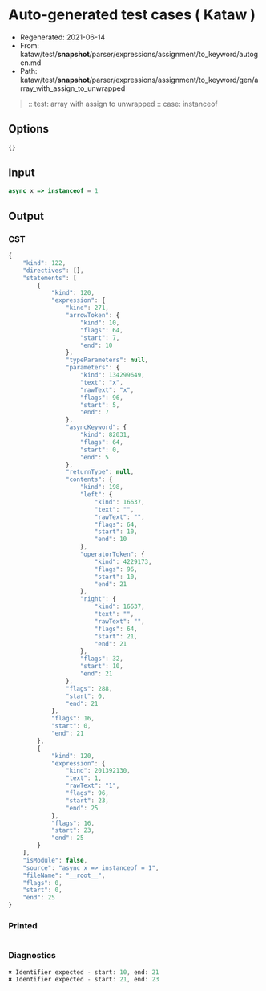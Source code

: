# Auto-generated test cases ( Kataw )
- Regenerated: 2021-06-14
- From: kataw/test/__snapshot__/parser/expressions/assignment/to_keyword/autogen.md
- Path: kataw/test/__snapshot__/parser/expressions/assignment/to_keyword/gen/array_with_assign_to_unwrapped
> :: test: array with assign to unwrapped
> :: case: instanceof
## Options

`````js
{}
`````
## Input

`````js
async x => instanceof = 1
`````
## Output

### CST

```javascript
{
    "kind": 122,
    "directives": [],
    "statements": [
        {
            "kind": 120,
            "expression": {
                "kind": 271,
                "arrowToken": {
                    "kind": 10,
                    "flags": 64,
                    "start": 7,
                    "end": 10
                },
                "typeParameters": null,
                "parameters": {
                    "kind": 134299649,
                    "text": "x",
                    "rawText": "x",
                    "flags": 96,
                    "start": 5,
                    "end": 7
                },
                "asyncKeyword": {
                    "kind": 82031,
                    "flags": 64,
                    "start": 0,
                    "end": 5
                },
                "returnType": null,
                "contents": {
                    "kind": 198,
                    "left": {
                        "kind": 16637,
                        "text": "",
                        "rawText": "",
                        "flags": 64,
                        "start": 10,
                        "end": 10
                    },
                    "operatorToken": {
                        "kind": 4229173,
                        "flags": 96,
                        "start": 10,
                        "end": 21
                    },
                    "right": {
                        "kind": 16637,
                        "text": "",
                        "rawText": "",
                        "flags": 64,
                        "start": 21,
                        "end": 21
                    },
                    "flags": 32,
                    "start": 10,
                    "end": 21
                },
                "flags": 288,
                "start": 0,
                "end": 21
            },
            "flags": 16,
            "start": 0,
            "end": 21
        },
        {
            "kind": 120,
            "expression": {
                "kind": 201392130,
                "text": 1,
                "rawText": "1",
                "flags": 96,
                "start": 23,
                "end": 25
            },
            "flags": 16,
            "start": 23,
            "end": 25
        }
    ],
    "isModule": false,
    "source": "async x => instanceof = 1",
    "fileName": "__root__",
    "flags": 0,
    "start": 0,
    "end": 25
}
```

### Printed

```javascript

```

### Diagnostics

```javascript
✖ Identifier expected - start: 10, end: 21
✖ Identifier expected - start: 21, end: 23

```

